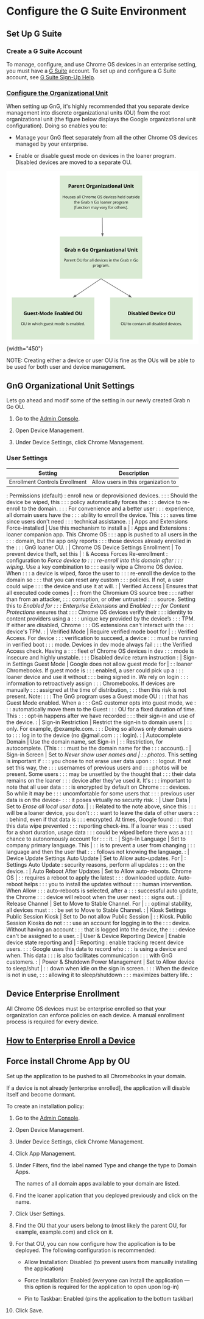 # Configure the G Suite Environment




## Set Up G Suite

### Create a G Suite Account

To manage, configure, and use Chrome OS devices in an enterprise setting, you
must have a [G Suite] account. To set up and configure a G Suite account, see [G
Suite Sign-Up Help].

### [Configure the Organizational Unit](https://support.google.com/a/answer/182537?hl=en)

When setting up GnG, it's highly recommended that you separate device management
into discrete organizational units (OU) from the root organizational unit (the
figure below displays the Google organizational unit configuration). Doing so
enables you to:

*   Manage your GnG fleet separately from all the other Chrome OS devices
    managed by your enterprise.

*   Enable or disable guest mode on devices in the loaner program. Disabled
    devices are moved to a separate OU.

![Image](./images/gng_ou.png){width="450"}

NOTE: Creating either a device or user OU is fine as the OUs will be able to be
used for both user and device management.

## GnG Organizational Unit Settings

Lets go ahead and modif some of the setting in our newly created Grab n Go OU.

1.  Go to the [Admin Console](http://admin.google.com).

1.  Open Device Management.

1.  Under Device Settings, click Chrome Management.

### User Settings

| Setting                              | Description                           |
| ------------------------------------ | ------------------------------------- |
| Enrollment Controls Enrollment       | Allow users in this organization to   |
: Permissions (default)                : enroll new or deprovisioned devices.  :
:                                      : Should the device be wiped, this      :
:                                      : policy automatically forces the       :
:                                      : device to re-enroll to the domain.    :
:                                      : For convenience and a better user     :
:                                      : experience, all domain users have the :
:                                      : ability to enroll the device. This    :
:                                      : saves time since users don't need     :
:                                      : technical assistance.                 :
| Apps and Extensions Force-installed  | Use this mechanism to install a       |
: Apps and Extensions                  : loaner companion app. This Chrome OS  :
:                                      : app is pushed to all users in the     :
:                                      : domain, but the app only reports      :
:                                      : those devices already enrolled in the :
:                                      : GnG loaner OU.                        :
| Chrome OS Device Settings Enrollment | To prevent device theft, set this     |
: & Access Forces Re-enrollment        : configuration to *Force device to     :
:                                      : re-enroll into this domain after      :
:                                      : wiping*. Use a key combination to     :
:                                      : easily wipe a Chrome OS device. When  :
:                                      : a device is wiped, force the user to  :
:                                      : re-enroll the device to the domain so :
:                                      : that you can reset any custom         :
:                                      : policies. If not, a user could wipe   :
:                                      : the device and use it at will.        :
| Verified Access                      | Ensures that all executed code comes  |
:                                      : from the Chromium OS source tree      :
:                                      : rather than from an attacker,         :
:                                      : corruption, or other untrusted        :
:                                      : source. Setting this to *Enabled for  :
:                                      : Enterprise Extensions* and *Enabled   :
:                                      : for Content Protections* ensures that :
:                                      : Chrome OS devices verify their        :
:                                      : identity to content providers using a :
:                                      : unique key provided by the device’s   :
:                                      : TPM. If either are disabled, Chrome   :
:                                      : OS extensions can't interact with the :
:                                      : device's TPM.                         :
| Verified Mode                        | Require verified mode boot for        |
:                                      : Verified Access. For device           :
:                                      : verification to succeed, a device     :
:                                      : must be running in verified boot      :
:                                      : mode. Devices in dev mode always fail :
:                                      : the Verified Access check. Having a   :
:                                      : fleet of Chrome OS devices in dev     :
:                                      : mode is insecure and highly unstable. :
:                                      : Disabled device return instruction    :
| Sign-in Settings Guest Mode          | Google does not allow guest mode for  |
:                                      : loaner Chromebooks. If guest mode is  :
:                                      : enabled, a user could pick up a       :
:                                      : loaner device and use it without      :
:                                      : being signed in. We rely on login     :
:                                      : information to retroactively assign   :
:                                      : Chromebooks. If devices are manually  :
:                                      : assigned at the time of distribution, :
:                                      : then this risk is not present. Note\: :
:                                      : The GnG program uses a Guest mode OU  :
:                                      : that has Guest Mode enabled. When a   :
:                                      : GnG customer opts into guest mode, we :
:                                      : automatically move them to the Guest  :
:                                      : OU for a fixed duration of time. This :
:                                      : opt-in happens after we have recorded :
:                                      : their sign-in and use of the device.  :
| Sign-in Restriction                  | Restrict the sign-in to domain users  |
:                                      : only. For example, @example.com.      :
:                                      : Doing so allows only domain users to  :
:                                      : log in to the device (no @gmail.com   :
:                                      : login).                               :
| Autocomplete Domain                  | Use the domain name, set Sign-in      |
:                                      : Restriction, for autocomplete. (This  :
:                                      : must be the domain name for the       :
:                                      : account).                             :
| Sign-in Screen                       | Set to *Never show user names and     |
:                                      : photos*. This setting is important if :
:                                      : you chose to not erase user data upon :
:                                      : logout. If not set this way, the      :
:                                      : usernames of previous users and       :
:                                      : photos will be present. Some users    :
:                                      : may be unsettled by the thought that  :
:                                      : their data remains on the loaner      :
:                                      : device after they've used it. It's    :
:                                      : important to note that all user data  :
:                                      : is encrypted by default on Chrome     :
:                                      : devices. So while it may be           :
:                                      : uncomfortable for some users that     :
:                                      : previous user data is on the device-  :
:                                      : it poses virtually no security risk.  :
| User Data                            | Set to *Erase all local user data*.   |
:                                      : Related to the note above, since this :
:                                      : will be a loaner device, you don't    :
:                                      : want to leave the data of other users :
:                                      : behind, even if that data is          :
:                                      : encrypted. At times, Google found     :
:                                      : that this data wipe prevented         :
:                                      : reporting check-ins. If a loaner was  :
:                                      : used for a short duration, usage data :
:                                      : could be wiped before there was a     :
:                                      : chance to autonomously account for    :
:                                      : it.                                   :
| Sign-In Language                     | Set to company primary language. This |
:                                      : is to prevent a user from changing    :
:                                      : language and then the user that       :
:                                      : follows not knowing the language.     :
| Device Update Settings Auto Update   | Set to Allow auto-updates. For        |
: Settings Auto Update                 : security reasons, perform all updates :
:                                      : on the device.                        :
| Auto Reboot After Updates            | Set to Allow auto-reboots. Chrome OS  |
:                                      : requires a reboot to apply the latest :
:                                      : downloaded update. Auto-reboot helps  :
:                                      : you to install the updates without    :
:                                      : human intervention. When Allow        :
:                                      : auto-reboots is selected, after a     :
:                                      : successful auto update, the Chrome    :
:                                      : device will reboot when the user next :
:                                      : signs out.                            :
| Release Channel                      | Set to Move to Stable Channel. For    |
:                                      : optimal stability, all devices must   :
:                                      : be set to Move to Stable Channel.     :
| Kiosk Settings Public Session Kiosk  | Set to Do not allow Public Session    |
:                                      : Kiosk. Public Session Kiosks do not   :
:                                      : use an account for logging in to the  :
:                                      : device. Without having an account     :
:                                      : that is logged into the device, the   :
:                                      : device can't be assigned to a user.   :
| User & Device Reporting Device       | Enable device state reporting and     |
: Reporting                            : enable tracking recent device users.  :
:                                      : Google uses this data to record who   :
:                                      : is using a device and when. This data :
:                                      : is also facilitates communication     :
:                                      : with GnG customers.                   :
| Power & Shutdown Power Management    | Set to Allow device to sleep/shut     |
:                                      : down when idle on the sign in screen. :
:                                      : When the device is not in use,        :
:                                      : allowing it to sleep/shutdown         :
:                                      : maximizes battery life.               :

## Device Enterprise Enrollment

All Chrome OS devices must be enterprise enrolled so that your organization can
enforce policies on each device. A manual enrollment process is required for
every device.

## [How to Enterprise Enroll a Device](https://support.google.com/chrome/a/answer/1360534?hl=en)

## Force install Chrome App by OU

Set up the application to be pushed to all Chromebooks in your domain.

If a device is not already [enterprise enrolled], the application will disable
itself and become dormant.

To create an installation policy:

1.  Go to the [Admin Console](http://admin.google.com).

1.  Open Device Management.

1.  Under Device Settings, click Chrome Management.

1.  Click App Management.

1.  Under Filters, find the label named Type and change the type to Domain Apps.

    The names of all domain apps available to your domain are listed.

1.  Find the loaner application that you deployed previously and click on the
    name.

1.  Click User Settings.

1.  Find the OU that your users belong to (most likely the parent OU, for
    example, example.com) and click on it.

1.  For that OU, you can now configure how the application is to be deployed.
    The following configuration is recommended:

    *   Allow Installation: Disabled (to prevent users from manually installing
        the application)

    *   Force Installation: Enabled (everyone can install the application — this
        option is required for the application to open upon log-in)

    *   Pin to Taskbar: Enabled (pins the application to the bottom taskbar)

1.  Click Save.

[G Suite]: https://gsuite.google.com/
[G Suite Sign-Up Help]: https://docs.google.com/document/d/1qUpgVzCttLiZJ-s5nhXEfuFdHBGNWjPvNRK40pcU9m0/edit#heading=h.5xt9ofon499z
